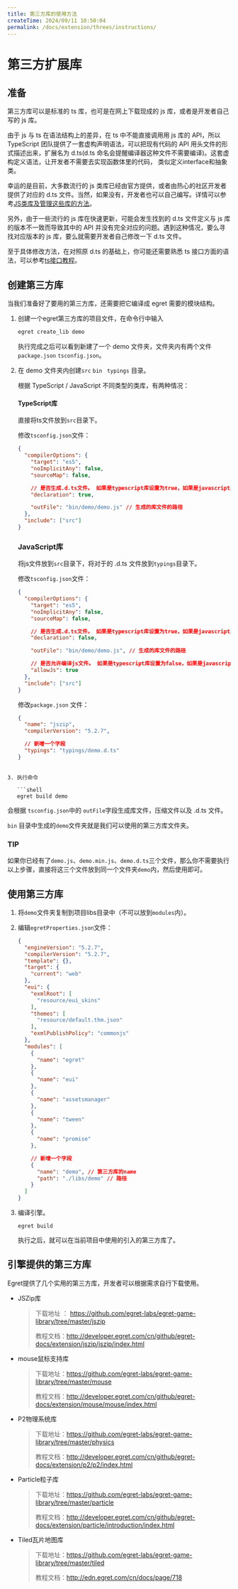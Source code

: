 ```yaml
---
title: 第三方库的使用方法
createTime: 2024/09/11 10:50:04
permalink: /docs/extension/threes/instructions/
---
```

# 第三方扩展库

## 准备

第三方库可以是标准的 ts 库，也可是在网上下载现成的 js 库，或者是开发者自己写的 js 库。

由于 js 与 ts 在语法结构上的差异，在 ts 中不能直接调⽤用 js 库的 API，所以TypeScript 团队提供了一套虚构声明语法，可以把现有代码的 API ⽤头⽂件的形式描述出来，扩展名为 d.ts(d.ts 命名会提醒编译器这种⽂件不需要编译)。这套虚构定义语法，让开发者不需要去实现函数体里的代码， 类似定义interface和抽象类。

幸运的是目前，⼤多数流⾏的 js 类库已经由官方提供，或者由热⼼的社区开发者提供了对应的 d.ts 文件。当然，如果没有，开发者也可以⾃⼰编写。详情可以参考[JS类库及管理这些库的方法](https://github.com/vilic/typescript-guide/blob/adaaef2281150e57657e5b67368f592a968fad8f/%E5%85%A5%E9%97%A8%E6%8C%87%E5%8D%97/%E4%BD%BF%E7%94%A8JS%E7%B1%BB%E5%BA%93.md)。

另外，由于一些流行的 js 库在快速更新，可能会发生找到的 d.ts ⽂件定义与 js 库的版本不一致⽽导致其中的 API 并没有完全对应的问题。遇到这种情况，要么寻找对应版本的 js 库，要么就需要开发者自己修改一下 d.ts 文件。

至于具体修改方法，在对照原 d.ts 的基础上，你可能还需要熟悉 ts 接⼝方⾯的语法，可以参考[ts接⼝教程](http://bbs.egret.com/thread-885-1-1.html)。

## 创建第三方库

当我们准备好了要用的第三方库，还需要把它编译成 egret 需要的模块结构。

1. 创建一个egret第三方库的项目文件，在命令行中输入

   ```bash
   egret create_lib demo
   ```

   执行完成之后可以看到新建了一个 demo 文件夹，文件夹内有两个文件 `package.json`  `tsconfig.json`。

2. 在 demo 文件夹内创建`src`   `bin`    ` typings` 目录。

   根据 TypeScript / JavaScript 不同类型的类库，有两种情况：

   #### TypeScript库

   直接将ts文件放到`src`目录下。

   修改`tsconfig.json`文件：

   ```json
   {
     "compilerOptions": {
       "target": "es5",
       "noImplicitAny": false,
       "sourceMap": false,

       // 是否生成.d.ts文件。 如果是typescript库设置为true，如果是javascript库设置为false
       "declaration": true,

       "outFile": "bin/demo/demo.js" // 生成的库文件的路径
     },
     "include": ["src"]
   }
   ```

   ### JavaScript库

   将js文件放到`src`目录下，将对于的 .d.ts 文件放到`typings`目录下。

   修改`tsconfig.json`文件：

   ```json
   {
     "compilerOptions": {
       "target": "es5",
       "noImplicitAny": false,
       "sourceMap": false,

       // 是否生成.d.ts文件。 如果是typescript库设置为true，如果是javascript库设置为false
       "declaration": false,

       "outFile": "bin/demo/demo.js", // 生成的库文件的路径

       // 是否允许编译js文件。 如果是typescript库设置为false，如果是javascript库设置为true
       "allowJs": true
     },
     "include": ["src"]
   }
   ```

      修改`package.json` 文件：

      ```json
      {
        "name": "jszip",
        "compilerVersion": "5.2.7",

        // 新增一个字段
        "typings": "typings/demo.d.ts"
      }
```

3. 执行命令

   ```shell
   egret build demo
   ```

   会根据 `tsconfig.json`中的 `outFile`字段生成库文件，压缩文件以及 .d.ts 文件。

   `bin` 目录中生成的`demo`文件夹就是我们可以使用的第三方库文件夹。

### TIP

如果你已经有了`demo.js`、`demo.min.js`、`demo.d.ts`三个文件，那么你不需要执行以上步骤，直接将这三个文件放到同一个文件夹`demo`内，然后使用即可。

## 使用第三方库

1. 将`demo`文件夹复制到项目libs目录中（不可以放到`modules`内）。

2. 编辑`egretProperties.json`文件：

   ```json
   {
     "engineVersion": "5.2.7",
     "compilerVersion": "5.2.7",
     "template": {},
     "target": {
       "current": "web"
     },
     "eui": {
       "exmlRoot": [
         "resource/eui_skins"
       ],
       "themes": [
         "resource/default.thm.json"
       ],
       "exmlPublishPolicy": "commonjs"
     },
     "modules": [
       {
         "name": "egret"
       },
       {
         "name": "eui"
       },
       {
         "name": "assetsmanager"
       },
       {
         "name": "tween"
       },
       {
         "name": "promise"
       },

       // 新增一个字段
       {
         "name": "demo", // 第三方库的name
         "path": "./libs/demo" // 路径
       }
     ]
   }
   ```

3. 编译引擎。

   ```shell
   egret build
   ```

   执行之后，就可以在当前项目中使用的引入的第三方库了。

## 引擎提供的第三方库

Egret提供了几个实用的第三方库，开发者可以根据需求自行下载使用。

* JSZip库

  > 下载地址 ： https://github.com/egret-labs/egret-game-library/tree/master/jszip
  >
  > 教程文档：http://developer.egret.com/cn/github/egret-docs/extension/jszip/jszip/index.html

* mouse鼠标支持库

  > 下载地址：https://github.com/egret-labs/egret-game-library/tree/master/mouse
  >
  > 教程文档：http://developer.egret.com/cn/github/egret-docs/extension/mouse/mouse/index.html

* P2物理系统库

  > 下载地址：https://github.com/egret-labs/egret-game-library/tree/master/physics
  >
  > 教程文档：http://developer.egret.com/cn/github/egret-docs/extension/p2/p2/index.html

* Particle粒子库

  > 下载地址：https://github.com/egret-labs/egret-game-library/tree/master/particle
  >
  > 教程文档：http://developer.egret.com/cn/github/egret-docs/extension/particle/introduction/index.html

* Tiled瓦片地图库

  > 下载地址：https://github.com/egret-labs/egret-game-library/tree/master/tiled
  >
  > 教程文档：http://edn.egret.com/cn/docs/page/718
